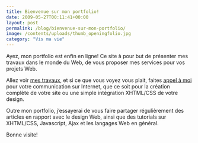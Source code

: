 ```yaml
---
title: Bienvenue sur mon portfolio!
date: 2009-05-27T00:11:41+00:00
layout: post
permalink: /blog/bienvenue-sur-mon-portfolio/
image: /contents/uploads/thumb_openingfolio.jpg
category: "Vis ma vie"
---
```

Ayez, mon portfolio est enfin en ligne! Ce site à pour but de présenter mes travaux dans le monde du Web, de vous proposer mes services pour vos projets Web.<!--more-->

Allez voir [mes travaux](http://chierchia.fr/portfolio/ "Portfolio"), et si ce que vous voyez vous plait, faites [appel à moi](http://chierchia.fr/contact/ "Contactez moi") pour votre communication sur Internet, que ce soit pour la création complète de votre site ou une simple intégration XHTML/CSS de votre design.

Outre mon portfolio, j&rsquo;essayerai de vous faire partager régulièrement des articles en rapport avec le design Web, ainsi que des tutorials sur XHTML/CSS, Javascript, Ajax et les langages Web en général.
  
Bonne visite!